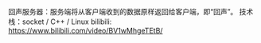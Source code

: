 回声服务器：服务端将从客户端收到的数据原样返回给客户端，即“回声”。
技术栈：socket / C++ / Linux
bilibili: https://www.bilibili.com/video/BV1wMhgeTEtB/
